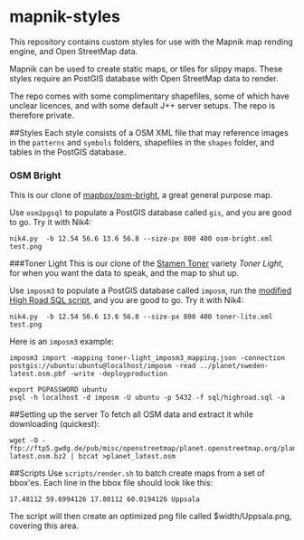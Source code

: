 # mapnik-styles
This repository contains custom styles for use with the Mapnik map rending engine, and Open StreetMap data.

Mapnik can be used to create static maps, or tiles for slippy maps. These styles require an PostGIS database with Open StreetMap data to render.

The repo comes with some complimentary shapefiles, some of which have unclear licences, and with some default J++ server setups. The repo is therefore private.

##Styles
Each style consists of a OSM XML file that may reference images in the `patterns` and `symbols` folders, shapefiles in the `shapes` folder, and tables in the PostGIS database. 

### OSM Bright
This is our clone of [mapbox/osm-bright](https://github.com/mapbox/osm-bright), a great general purpose map.

Use `osm2pgsql` to populate a PostGIS database called `gis`, and you are good to go. Try it with Nik4:

    nik4.py  -b 12.54 56.6 13.6 56.8 --size-px 800 400 osm-bright.xml test.png


###Toner Light
This is our clone of the [Stamen Toner](https://github.com/stamen/toner-carto) variety *Toner Light*, for when you want the data to speak, and the map to shut up.

Use `imposm3` to populate a PostGIS database called `imposm`, run the [modified High Road SQL script](https://github.com/stamen/toner-carto/blob/master/sql/functions/highroad.sql), and you are good to go. Try it with Nik4:

    nik4.py  -b 12.54 56.6 13.6 56.8 --size-px 800 400 toner-lite.xml test.png

Here is an `imposm3` example:

    imposm3 import -mapping toner-light_imposm3_mapping.json -connection postgis://ubuntu:ubuntu@localhost/imposm -read ../planet/sweden-latest.osm.pbf -write -deployproduction

    export PGPASSWORD ubuntu
    psql -h localhost -d imposm -U ubuntu -p 5432 -f sql/highroad.sql -a


##Setting up the server
To fetch all OSM data and extract it while downloading (quickest):

    wget -O - ftp://ftp5.gwdg.de/pub/misc/openstreetmap/planet.openstreetmap.org/planet/planet-latest.osm.bz2 | bzcat >planet_latest.osm

##Scripts
Use `scripts/render.sh` to batch create maps from a set of bbox'es. Each line in the bbox file should look like this:

    17.48112 59.6994126 17.80112 60.0194126 Uppsala

The script will then create an optimized png file called $width/Uppsala.png, covering this area.